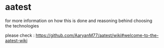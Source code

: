 # aatest

for more information on how this is done and reasoning behind choosing the technologies

please check : https://github.com/AaryanM77/aatest/wiki#welcome-to-the-aatest-wiki
